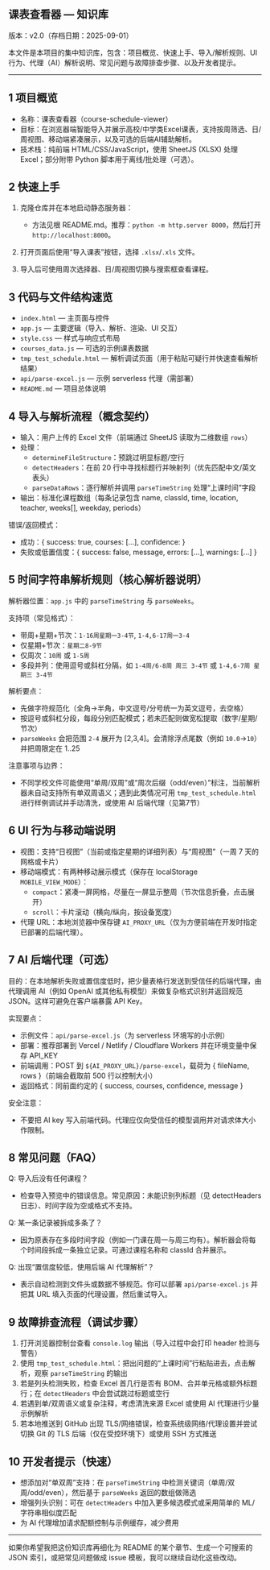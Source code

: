 ## 课表查看器 — 知识库

版本：v2.0（存档日期：2025-09-01）

本文件是本项目的集中知识库，包含：项目概览、快速上手、导入/解析规则、UI 行为、代理（AI）解析说明、常见问题与故障排查步骤、以及开发者提示。

---

## 1 项目概览

- 名称：课表查看器（course-schedule-viewer）
- 目标：在浏览器端智能导入并展示高校/中学类Excel课表，支持按周筛选、日/周视图、移动端紧凑展示，以及可选的后端AI辅助解析。
- 技术栈：纯前端 HTML/CSS/JavaScript，使用 SheetJS (XLSX) 处理 Excel；部分附带 Python 脚本用于离线/批处理（可选）。

## 2 快速上手

1. 克隆仓库并在本地启动静态服务器：

   - 方法见根 README.md。推荐：`python -m http.server 8000`，然后打开 `http://localhost:8000`。

2. 打开页面后使用“导入课表”按钮，选择 `.xlsx`/`.xls` 文件。

3. 导入后可使用周次选择器、日/周视图切换与搜索框查看课程。

## 3 代码与文件结构速览

- `index.html` — 主页面与控件
- `app.js` — 主要逻辑（导入、解析、渲染、UI 交互）
- `style.css` — 样式与响应式布局
- `courses_data.js` — 可选的示例课表数据
- `tmp_test_schedule.html` — 解析调试页面（用于粘贴可疑行并快速查看解析结果）
- `api/parse-excel.js` — 示例 serverless 代理（需部署）
- `README.md` — 项目总体说明

## 4 导入与解析流程（概念契约）

- 输入：用户上传的 Excel 文件（前端通过 SheetJS 读取为二维数组 `rows`）
- 处理：
  - `determineFileStructure`：预跳过明显标题/空行
  - `detectHeaders`：在前 20 行中寻找标题行并映射列（优先匹配中文/英文表头）
  - `parseDataRows`：逐行解析并调用 `parseTimeString` 处理“上课时间”字段
- 输出：标准化课程数组（每条记录包含 name, classId, time, location, teacher, weeks[], weekday, periods）

错误/返回模式：
- 成功：{ success: true, courses: [...], confidence: <number> }
- 失败或低置信度：{ success: false, message, errors: [...], warnings: [...] }

## 5 时间字符串解析规则（核心解析器说明）

解析器位置：`app.js` 中的 `parseTimeString` 与 `parseWeeks`。

支持项（常见格式）：
- 带周+星期+节次：`1-16周星期一3-4节`, `1-4,6-17周一3-4`
- 仅星期+节次：`星期二8-9节`
- 仅周次：`10周` 或 `1-5周`
- 多段并列：使用逗号或斜杠分隔，如 `1-4周/6-8周 周三 3-4节` 或 `1-4,6-7周 星期三 3-4节`

解析要点：
- 先做字符规范化（全角→半角，中文逗号/分号统一为英文逗号，去空格）
- 按逗号或斜杠分段，每段分别匹配模式；若未匹配则做宽松提取（数字/星期/节次）
- `parseWeeks` 会把范围 `2-4` 展开为 [2,3,4]。会清除浮点尾数（例如 `10.0`→`10`）并把周限定在 1..25

注意事项与边界：
- 不同学校文件可能使用“单周/双周”或“周次后缀（odd/even）”标注，当前解析器未自动支持所有单双周语义；遇到此类情况可用 `tmp_test_schedule.html` 进行样例调试并手动清洗，或使用 AI 后端代理（见第7节）

## 6 UI 行为与移动端说明

- 视图：支持“日视图”（当前或指定星期的详细列表）与“周视图”（一周 7 天的网格或卡片）
- 移动端模式：有两种移动展示模式（保存在 localStorage `MOBILE_VIEW_MODE`）：
  - `compact`：紧凑一屏网格，尽量在一屏显示整周（节次信息折叠，点击展开）
  - `scroll`：卡片滚动（横向/纵向，按设备宽度）
- 代理 URL：本地浏览器中保存键 `AI_PROXY_URL`（仅为方便前端在开发时指定已部署的后端代理）。

## 7 AI 后端代理（可选）

目的：在本地解析失败或置信度低时，把少量表格行发送到受信任的后端代理，由代理调用 AI（例如 OpenAI 或其他私有模型）来做复杂格式识别并返回规范 JSON。这样可避免在客户端暴露 API Key。

实现要点：
- 示例文件：`api/parse-excel.js`（为 serverless 环境写的小示例）
- 部署：推荐部署到 Vercel / Netlify / Cloudflare Workers 并在环境变量中保存 API_KEY
- 前端调用：POST 到 `${AI_PROXY_URL}/parse-excel`，载荷为 { fileName, rows }（前端会截取前 500 行以控制大小）
- 返回格式：同前面约定的 { success, courses, confidence, message }

安全注意：
- 不要把 AI key 写入前端代码。代理应仅向受信任的模型调用并对请求体大小作限制。

## 8 常见问题（FAQ）

Q: 导入后没有任何课程？
- 检查导入预览中的错误信息。常见原因：未能识别列标题（见 detectHeaders 日志）、时间字段为空或格式不支持。

Q: 某一条记录被拆成多条了？
- 因为原表存在多段时间字段（例如一门课在周一与周三均有）。解析器会将每个时间段拆成一条独立记录。可通过课程名称和 classId 合并展示。

Q: 出现“置信度较低，使用后端 AI 代理解析”？
- 表示自动检测到文件头或数据不够规范。你可以部署 `api/parse-excel.js` 并把其 URL 填入页面的代理设置，然后重试导入。

## 9 故障排查流程（调试步骤）

1. 打开浏览器控制台查看 `console.log` 输出（导入过程中会打印 header 检测与警告）
2. 使用 `tmp_test_schedule.html`：把出问题的“上课时间”行粘贴进去，点击解析，观察 `parseTimeString` 的输出
3. 若是列头检测失败，检查 Excel 首几行是否有 BOM、合并单元格或额外标题行；在 `detectHeaders` 中会尝试跳过标题或空行
4. 若遇到单/双周语义或复杂注释，考虑清洗来源 Excel 或使用 AI 代理进行少量示例解析
5. 若本地推送到 GitHub 出现 TLS/网络错误，检查系统级网络/代理设置并尝试切换 Git 的 TLS 后端（仅在受控环境下）或使用 SSH 方式推送

## 10 开发者提示（快速）

- 想添加对“单双周”支持：在 `parseTimeString` 中检测关键词（单周/双周/odd/even），然后基于 `parseWeeks` 返回的数组做筛选
- 增强列头识别：可在 `detectHeaders` 中加入更多候选模式或采用简单的 ML/字符串相似度匹配
- 为 AI 代理增加请求配额控制与示例缓存，减少费用

---

如果你希望我把这份知识库再细化为 README 的某个章节、生成一个可搜索的 JSON 索引，或把常见问题做成 issue 模板，我可以继续自动化这些改动。
